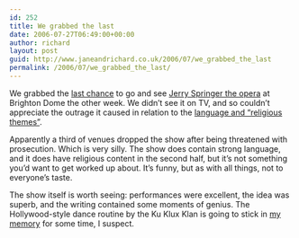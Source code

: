 ```yaml
---
id: 252
title: We grabbed the last
date: 2006-07-27T06:49:00+00:00
author: richard
layout: post
guid: http://www.janeandrichard.co.uk/2006/07/we_grabbed_the_last
permalink: /2006/07/we_grabbed_the_last/
---
```

We grabbed the [last chance](http://arts.guardian.co.uk/features/story/0,,1806771,00.html) to go and see [Jerry Springer the opera](http://en.wikipedia.org/wiki/Jerry_Springer_the_opera) at Brighton Dome the other week. We didn&#8217;t see it on TV, and so couldn&#8217;t appreciate the outrage it caused in relation to the [language and &#8220;religious themes&#8221;](http://news.bbc.co.uk/1/hi/entertainment/tv_and_radio/4159217.stm).

Apparently a third of venues dropped the show after being threatened with prosecution. Which is very silly. The show does contain strong language, and it does have religious content in the second half, but it&#8217;s not something you&#8217;d want to get worked up about. It&#8217;s funny, but as with all things, not to everyone&#8217;s taste. 

The show itself is worth seeing: performances were excellent, the idea was superb, and the writing contained some moments of genius. The Hollywood-style dance routine by the Ku Klux Klan is going to stick in [my memory](http://arts.guardian.co.uk/reviews/story/0,,946543,00.html) for some time, I suspect.